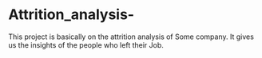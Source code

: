 # Attrition_analysis-
This project is basically on the attrition analysis of Some company. It gives us the insights of the people who left their Job.
